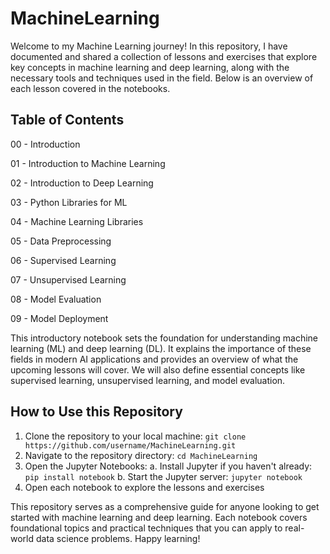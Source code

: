 # MachineLearning

Welcome to my Machine Learning journey! In this repository, I have documented and shared a collection of lessons and exercises that explore key concepts in machine learning and deep learning, along with the necessary tools and techniques used in the field. Below is an overview of each lesson covered in the notebooks.

## Table of Contents

00 - Introduction

01 - Introduction to Machine Learning

02 - Introduction to Deep Learning

03 - Python Libraries for ML

04 - Machine Learning Libraries

05 - Data Preprocessing

06 - Supervised Learning

07 - Unsupervised Learning

08 - Model Evaluation

09 - Model Deployment


This introductory notebook sets the foundation for understanding machine learning (ML) and deep learning (DL). It explains the importance of these fields in modern AI applications and provides an overview of what the upcoming lessons will cover. We will also define essential concepts like supervised learning, unsupervised learning, and model evaluation.

## How to Use this Repository
1. Clone the repository to your local machine: `git clone https://github.com/username/MachineLearning.git`
2. Navigate to the repository directory: `cd MachineLearning`
3. Open the Jupyter Notebooks:
  a. Install Jupyter if you haven't already: `pip install notebook`
  b. Start the Jupyter server: `jupyter notebook`
4. Open each notebook to explore the lessons and exercises

This repository serves as a comprehensive guide for anyone looking to get started with machine learning and deep learning. Each notebook covers foundational topics and practical techniques that you can apply to real-world data science problems. Happy learning!

